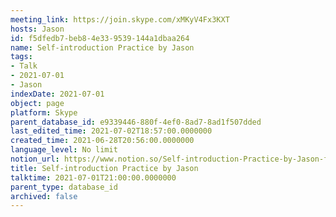 ```yaml
---
meeting_link: https://join.skype.com/xMKyV4Fx3KXT
hosts: Jason
id: f5dfedb7-beb8-4e33-9539-144a1dbaa264
name: Self-introduction Practice by Jason
tags:
- Talk
- 2021-07-01
- Jason
indexDate: 2021-07-01
object: page
platform: Skype
parent_database_id: e9339446-880f-4ef0-8ad7-8ad1f507dded
last_edited_time: 2021-07-02T18:57:00.0000000
created_time: 2021-06-28T20:56:00.0000000
language_level: No limit
notion_url: https://www.notion.so/Self-introduction-Practice-by-Jason-f5dfedb7beb84e339539144a1dbaa264
title: Self-introduction Practice by Jason
talktime: 2021-07-01T21:00:00.0000000
parent_type: database_id
archived: false
---
```







